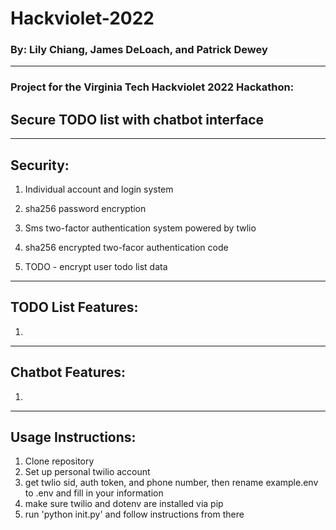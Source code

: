 # Hackviolet-2022  
### By: Lily Chiang, James DeLoach, and Patrick Dewey  
  
---  
  
### Project for the Virginia Tech Hackviolet 2022 Hackathon:  
  
## Secure TODO list with chatbot interface  

---

## Security:  
1) Individual account and login system  
2) sha256 password encryption  
3) Sms two-factor authentication system powered by twlio  
4) sha256 encrypted two-facor authentication code
   
5) TODO - encrypt user todo list data  
  
---  

## TODO List Features:  
1)  


---

## Chatbot Features:  
1)  


---  
## Usage Instructions:  
1) Clone repository  
2) Set up personal twilio account
3) get twlio sid, auth token, and phone number, then rename example.env to .env and fill in your information  
4) make sure twilio and dotenv are installed via pip
5) run 'python init.py' and follow instructions from there
